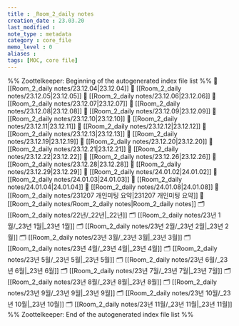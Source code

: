 ```yaml
---
title : _Room_2_daily notes
creation_date : 23.03.20
last_modified :
note_type : metadata
category : core_file
memo_level : 0
aliases : 
tags: [MOC, core file] 
---
```

%% Zoottelkeeper: Beginning of the autogenerated index file list  %%
📄 [[Room_2_daily notes/23.12.04|23.12.04]]
📄 [[Room_2_daily notes/23.12.05|23.12.05]]
📄 [[Room_2_daily notes/23.12.06|23.12.06]]
📄 [[Room_2_daily notes/23.12.07|23.12.07]]
📄 [[Room_2_daily notes/23.12.08|23.12.08]]
📄 [[Room_2_daily notes/23.12.09|23.12.09]]
📄 [[Room_2_daily notes/23.12.10|23.12.10]]
📄 [[Room_2_daily notes/23.12.11|23.12.11]]
📄 [[Room_2_daily notes/23.12.12|23.12.12]]
📄 [[Room_2_daily notes/23.12.13|23.12.13]]
📄 [[Room_2_daily notes/23.12.19|23.12.19]]
📄 [[Room_2_daily notes/23.12.20|23.12.20]]
📄 [[Room_2_daily notes/23.12.21|23.12.21]]
📄 [[Room_2_daily notes/23.12.22|23.12.22]]
📄 [[Room_2_daily notes/23.12.26|23.12.26]]
📄 [[Room_2_daily notes/23.12.28|23.12.28]]
📄 [[Room_2_daily notes/23.12.29|23.12.29]]
📄 [[Room_2_daily notes/24.01.02|24.01.02]]
📄 [[Room_2_daily notes/24.01.03|24.01.03]]
📄 [[Room_2_daily notes/24.01.04|24.01.04]]
📄 [[Room_2_daily notes/24.01.08|24.01.08]]
📄 [[Room_2_daily notes/231207 개인미팅 요약|231207 개인미팅 요약]]
📄 [[Room_2_daily notes/Room_2_daily notes|Room_2_daily notes]]
🗂️ [[Room_2_daily notes/22년/_22년|_22년]]
🗂️ [[Room_2_daily notes/23년 1월/_23년 1월|_23년 1월]]
🗂️ [[Room_2_daily notes/23년 2월/_23년 2월|_23년 2월]]
🗂️ [[Room_2_daily notes/23년 3월/_23년 3월|_23년 3월]]
🗂️ [[Room_2_daily notes/23년 4월/_23년 4월|_23년 4월]]
🗂️ [[Room_2_daily notes/23년 5월/_23년 5월|_23년 5월]]
🗂️ [[Room_2_daily notes/23년 6월/_23년 6월|_23년 6월]]
🗂️ [[Room_2_daily notes/23년 7월/_23년 7월|_23년 7월]]
🗂️ [[Room_2_daily notes/23년 8월/_23년 8월|_23년 8월]]
🗂️ [[Room_2_daily notes/23년 9월/_23년 9월|_23년 9월]]
🗂️ [[Room_2_daily notes/23년 10월/_23년 10월|_23년 10월]]
🗂️ [[Room_2_daily notes/23년 11월/_23년 11월|_23년 11월]]
%% Zoottelkeeper: End of the autogenerated index file list  %%

